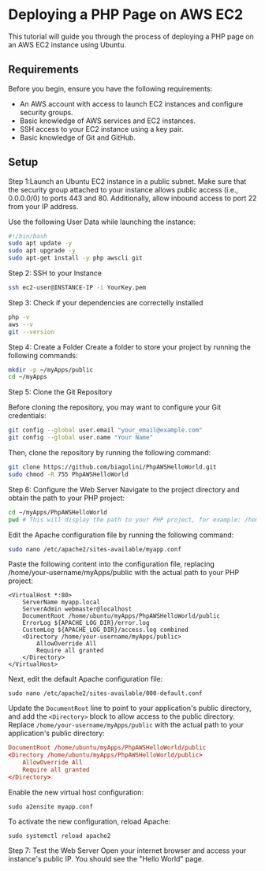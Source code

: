 # Deploying a PHP Page on AWS EC2

This tutorial will guide you through the process of deploying a PHP page on an AWS EC2 instance using Ubuntu.

## Requirements

Before you begin, ensure you have the following requirements:

- An AWS account with access to launch EC2 instances and configure security groups.
- Basic knowledge of AWS services and EC2 instances.
- SSH access to your EC2 instance using a key pair.
- Basic knowledge of Git and GitHub.

## Setup

Step 1:Launch an Ubuntu EC2 instance in a public subnet.
Make sure that the security group attached to your instance allows public access (i.e., 0.0.0.0/0) to ports 443 and 80. Additionally, allow inbound access to port 22 from your IP address.

Use the following User Data while launching the instance:

```bash
#!/bin/bash
sudo apt update -y
sudo apt upgrade -y
sudo apt-get install -y php awscli git
```

Step 2: SSH to your Instance

```bash
ssh ec2-user@INSTANCE-IP -i YourKey.pem
```

Step 3: Check if your dependencies are correctelly installed

```bash
php -v
aws --v
git --version
```

Step 4: Create a Folder
Create a folder to store your project by running the following commands:

```bash
mkdir -p ~/myApps/public
cd ~/myApps
```

Step 5: Clone the Git Repository

Before cloning the repository, you may want to configure your Git credentials:

```bash
git config --global user.email "your_email@example.com"
git config --global user.name "Your Name"
```

Then, clone the repository by running the following command:

```bash
git clone https://github.com/biagolini/PhpAWSHelloWorld.git
sudo chmod -R 755 PhpAWSHelloWorld
```

Step 6: Configure the Web Server
Navigate to the project directory and obtain the path to your PHP project:

```bash
cd ~/myApps/PhpAWSHelloWorld
pwd # This will display the path to your PHP project, for example: /home/ubuntu/myApps/PhpAWSHelloWorld
```

Edit the Apache configuration file by running the following command:

```bash
sudo nano /etc/apache2/sites-available/myapp.conf
```

Paste the following content into the configuration file, replacing /home/your-username/myApps/public with the actual path to your PHP project:

```
<VirtualHost *:80>
    ServerName myapp.local
    ServerAdmin webmaster@localhost
    DocumentRoot /home/ubuntu/myApps/PhpAWSHelloWorld/public
    ErrorLog ${APACHE_LOG_DIR}/error.log
    CustomLog ${APACHE_LOG_DIR}/access.log combined
    <Directory /home/your-username/myApps/public>
        AllowOverride All
        Require all granted
    </Directory>
</VirtualHost>
```

Next, edit the default Apache configuration file:

```ssh
sudo nano /etc/apache2/sites-available/000-default.conf
```

Update the `DocumentRoot` line to point to your application's public directory, and add the `<Directory>` block to allow access to the public directory. Replace `/home/your-username/myApps/public` with the actual path to your application's public directory:

```conf
DocumentRoot /home/ubuntu/myApps/PhpAWSHelloWorld/public
<Directory /home/ubuntu/myApps/PhpAWSHelloWorld/public>
    AllowOverride All
    Require all granted
</Directory>
```

Enable the new virtual host configuration:

```ssh
sudo a2ensite myapp.conf
```

To activate the new configuration, reload Apache:

```ssh
sudo systemctl reload apache2
```

Step 7: Test the Web Server
Open your internet browser and access your instance's public IP. You should see the "Hello World" page.
